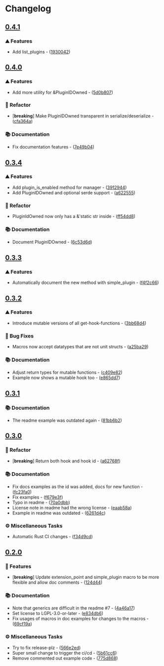 # Changelog

## [0.4.1](https://github.com/PlexSheep/steckrs/compare/v0.4.0...v0.4.1)

### ⛰️ Features

- Add list_plugins - ([1930042](https://github.com/PlexSheep/steckrs/commit/1930042da18228f4d25546f13382fadce4c0f70c))


## [0.4.0](https://github.com/PlexSheep/steckrs/compare/v0.3.4...v0.4.0)

### ⛰️ Features

- Add more utility for &PluginIDOwned - ([5d0b807](https://github.com/PlexSheep/steckrs/commit/5d0b8074a228a3b7e2592e49185258f87564aa51))

### 🚜 Refactor

- [**breaking**] Make PluginIDOwned transparent in serialize/deserialize - ([cfa364a](https://github.com/PlexSheep/steckrs/commit/cfa364accc5f0861dcfc812115d54b9aa6afb302))

### 📚 Documentation

- Fix documentation features - ([7e49b04](https://github.com/PlexSheep/steckrs/commit/7e49b0465fe0e6288afbeb38a365d4c9c623d260))


## [0.3.4](https://github.com/PlexSheep/steckrs/compare/v0.3.3...v0.3.4)

### ⛰️ Features

- Add plugin_is_enabled method for manager - ([3912944](https://github.com/PlexSheep/steckrs/commit/391294439185fa00aad80f8e6b59ce400936f4d9))
- Add PluginIDOwned and optional serde support - ([a622555](https://github.com/PlexSheep/steckrs/commit/a62255515f3201b4e60716848ef3fbfae816482d))

### 🚜 Refactor

- PluginIdOwned now only has a &'static str inside - ([ff54dd8](https://github.com/PlexSheep/steckrs/commit/ff54dd83a0074a7072057b9bee48a54542f3c045))

### 📚 Documentation

- Document PluginIDOwned - ([6c53d6d](https://github.com/PlexSheep/steckrs/commit/6c53d6d774d9402e78149fcaca0b2e612a8dfb82))


## [0.3.3](https://github.com/PlexSheep/steckrs/compare/v0.3.2...v0.3.3)

### ⛰️ Features

- Automatically document the new method with simple_plugin - ([f4f2c66](https://github.com/PlexSheep/steckrs/commit/f4f2c66cc32f4d4199c6d9434cb1c7644d597355))


## [0.3.2](https://github.com/PlexSheep/steckrs/compare/v0.3.1...v0.3.2)

### ⛰️ Features

- Introduce mutable versions of all get-hook-functions - ([3bb68d4](https://github.com/PlexSheep/steckrs/commit/3bb68d46cdef81d105d77390f8bb748d4cb80592))

### 🐛 Bug Fixes

- Macros now accept datatypes that are not unit structs - ([a25ba29](https://github.com/PlexSheep/steckrs/commit/a25ba29b741f06f368dabf703eaf2b08ebb7c130))

### 📚 Documentation

- Adjust return types for mutable functions - ([c409e82](https://github.com/PlexSheep/steckrs/commit/c409e829eb9edc1042efadba16b0e944a3916c2a))
- Example now shows a mutable hook too - ([e865dd7](https://github.com/PlexSheep/steckrs/commit/e865dd794628594f64fbef55a99204898414ab79))


## [0.3.1](https://github.com/PlexSheep/steckrs/compare/v0.3.0...v0.3.1)

### 📚 Documentation

- The readme example was outdated again - ([81bb6b2](https://github.com/PlexSheep/steckrs/commit/81bb6b2b59780afce8b2dac906076ea27d1a363c))


## [0.3.0](https://github.com/PlexSheep/steckrs/compare/v0.2.0...v0.3.0)

### 🚜 Refactor

- [**breaking**] Return both hook and hook id - ([a62768f](https://github.com/PlexSheep/steckrs/commit/a62768f9de3e89d8554dab4075802e1681bd9f6a))

### 📚 Documentation

- Fix docs examples as the id was added, docs for new function - ([fc23fa0](https://github.com/PlexSheep/steckrs/commit/fc23fa05e8445659460db42fe986f4cda537dead))
- Fix examples - ([f679e3f](https://github.com/PlexSheep/steckrs/commit/f679e3ffe873aadb3227f53a0d1ea60cd91ef802))
- Typo in readme - ([70a0dbb](https://github.com/PlexSheep/steckrs/commit/70a0dbbac0da00f00ccd3fceb59f5c14cf762d48))
- License note in readme had the wrong license - ([eaab58a](https://github.com/PlexSheep/steckrs/commit/eaab58acd63d33880d0ae3844d640e9150353dfc))
- Example in readme was outdated - ([6261d4c](https://github.com/PlexSheep/steckrs/commit/6261d4cce46fe7efa511cd13e24d16206cb9d699))

### ⚙️ Miscellaneous Tasks

- Automatic Rust CI changes - ([f34d9cd](https://github.com/PlexSheep/steckrs/commit/f34d9cde47ac0411c20992f24dd2b0c575eb566c))


## [0.2.0](https://github.com/PlexSheep/steckrs/compare/v0.1.1...v0.2.0)

### 🚀 Features

- [**breaking**] Update extension_point and simple_plugin macro to be more flexible and allow doc comments - ([124d44](https://github.com/PlexSheep/steckrs/commit/124d44ca1f3750c8866ee00834c217c56f3d99c3))

### 📚 Documentation

- Note that generics are difficult in the readme #7 - ([4a46a17](https://github.com/PlexSheep/steckrs/commit/4a46a177b4d08946b12bf94d12e600befe5d8090))
- Set license to LGPL-3.0-or-later - ([e834db6](https://github.com/PlexSheep/steckrs/commit/e834db6905b7db72f0a8676099409d997a41fb4f))
- Fix usages of macros in doc examples for changes to the macros - ([69cf19a](https://github.com/PlexSheep/steckrs/commit/69cf19a617477bcf94b3786fb2394a125da622f8))

### ⚙️ Miscellaneous Tasks

- Try to fix release-plz - ([566e2ed](https://github.com/PlexSheep/steckrs/commit/566e2ed1ce98711b76ca5525f114869addc02a4c))
- Super small change to trigger the ci/cd - ([5b61cc6](https://github.com/PlexSheep/steckrs/commit/5b61cc62d207957130a8bc4893ab6bf59dc96994))
- Remove commented out example code - ([775d868](https://github.com/PlexSheep/steckrs/commit/775d868c7b913c2cc461b38538e9c09768922227))

